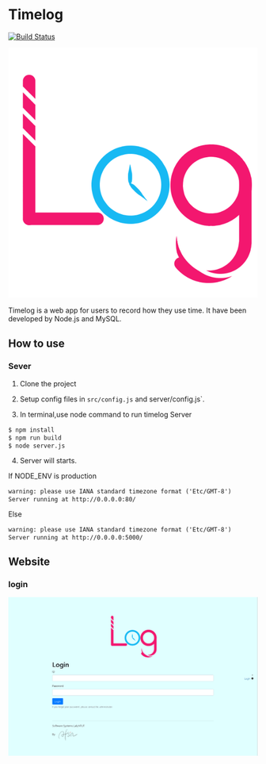 # Timelog

[![Build Status](https://drone.hsiang.me/api/badges/ois/timelog/status.svg)](https://drone.hsiang.me/ois/timelog)

![](static/image/timelog.png)

Timelog is a web app for users to record how they use time.
It have been developed by Node.js and MySQL.

## How to use
### Sever
1. Clone the project

2. Setup config files in `src/config.js` and server/config.js`.

3. In terminal,use node command to run timelog Server
```
$ npm install
$ npm run build
$ node server.js
```

4. Server will starts.

If NODE_ENV is production
```
warning: please use IANA standard timezone format ('Etc/GMT-8')
Server running at http://0.0.0.0:80/
```
Else
```
warning: please use IANA standard timezone format ('Etc/GMT-8')
Server running at http://0.0.0.0:5000/
```

## Website

### login
![](/UI/assets/sampleLogin.png)
